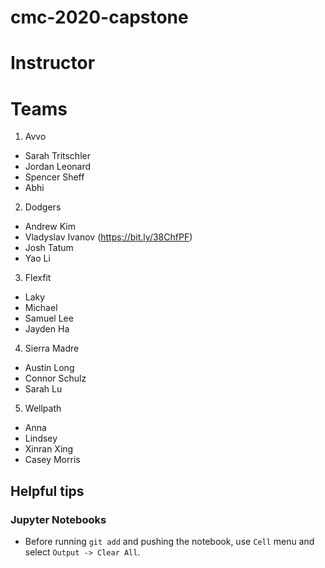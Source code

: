 # cmc-2020-capstone


# Instructor

# Teams
1. Avvo
* Sarah Tritschler
* Jordan Leonard
* Spencer Sheff
* Abhi

2. Dodgers
* Andrew Kim
* Vladyslav Ivanov (https://bit.ly/38ChfPF)
* Josh Tatum
* Yao Li

3. Flexfit
* Laky
* Michael
* Samuel Lee
* Jayden Ha

4. Sierra Madre
* Austin Long
* Connor Schulz
* Sarah Lu

5. Wellpath
* Anna
* Lindsey
* Xinran Xing
* Casey Morris

## Helpful tips

### Jupyter Notebooks

* Before running `git add` and pushing the notebook, use `Cell` menu and select `Output -> Clear All`.

